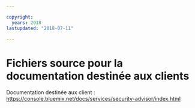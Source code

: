 ```yaml
---

copyright:
  years: 2018
lastupdated: "2018-07-11"

---
```


# Fichiers source pour la documentation destinée aux clients

Documentation destinée aux client : https://console.bluemix.net/docs/services/security-advisor/index.html



